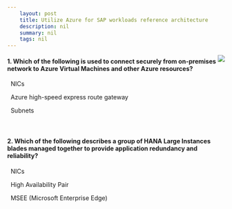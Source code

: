 ```yaml
---
    layout: post
    title: Utilize Azure for SAP workloads reference architecture 
    description: nil
    summary: nil
    tags: nil
---
```



 <a target="_blank" href="https://docs.microsoft.com/en-us/learn/modules/utilize-azure-sap-workloads-reference-architecture/9-knowledge-check/"><i class="fas fa-external-link-alt"></i> </a>
 <img align="right" src="https://docs.microsoft.com/en-us/learn/achievements/utilizing-azure-sap-workloads-reference-architecture.svg">
####  1. Which of the following is used to connect securely from on-premises network to Azure Virtual Machines and other Azure resources?


<i class='far fa-square'></i> &nbsp;&nbsp;NICs

<i class='fas fa-check-square' style='color: Dodgerblue;'></i> &nbsp;&nbsp;Azure high-speed express route gateway

<i class='far fa-square'></i> &nbsp;&nbsp;Subnets
<br />
<br />
<br />

####  2. Which of the following describes a group of HANA Large Instances blades  managed together to provide application redundancy and reliability?


<i class='far fa-square'></i> &nbsp;&nbsp;NICs

<i class='fas fa-check-square' style='color: Dodgerblue;'></i> &nbsp;&nbsp;High Availability Pair

<i class='far fa-square'></i> &nbsp;&nbsp;MSEE (Microsoft Enterprise Edge)
<br />
<br />
<br />
